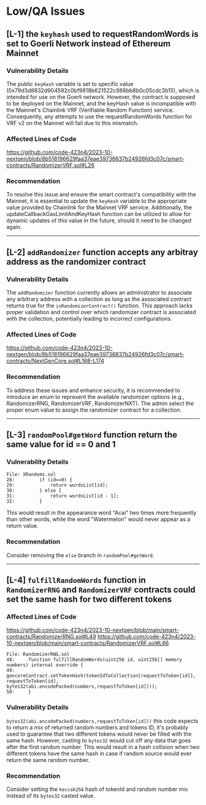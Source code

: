 # Low/QA Issues

## [L-1] the `keyhash` used to requestRandomWords is set to Goerli Network instead of Ethereum Mainnet

### Vulnerability Details
The public `keyHash` variable is set to specific value (0x79d3d8832d904592c0bf9818b621522c988bb8b0c05cdc3b15), which is intended for use on the Goerli network. However, the contract is supposed to be deployed on the Mainnet, and the keyHash value is incompatible with the Mainnet's Chainlink VRF (Verifiable Random Function) service. Consequently, any attempts to use the requestRandomWords function for VRF v2 on the Mainnet will fail due to this mismatch.

### Affected Lines of Code
https://github.com/code-423n4/2023-10-nextgen/blob/8b518196629faa37eae39736837b24926fd3c07c/smart-contracts/RandomizerVRF.sol#L26

### Recommendation
To resolve this issue and ensure the smart contract's compatibility with the Mainnet, it is essential to update the `keyHash` variable to the appropriate value provided by Chainlink for the Mainnet VRF service. Additionally, the updateCallbackGasLimitAndKeyHash function can be utilized to allow for dynamic updates of this value in the future, should it need to be changed again.

---
## [L-2] `addRandomizer` function accepts any arbitray address as the randomizer contract

### Vulnerability Details
The `addRandomizer` function currently allows an administrator to associate any arbitrary address with a collection as long as the associated contract returns true for the `isRandomizerContract()` function. This approach lacks proper validation and control over which randomizer contract is associated with the collection, potentially leading to incorrect configurations.

### Affected Lines of Code
https://github.com/code-423n4/2023-10-nextgen/blob/8b518196629faa37eae39736837b24926fd3c07c/smart-contracts/NextGenCore.sol#L168-L174

### Recommendation
To address these issues and enhance security, it is recommended to introduce an enum to represent the available randomizer options (e.g., RandomizerRNG, RandomizerVRF, RandomizerNXT). The admin select the proper enum value to assign the randomizer contract for a collection.

---

## [L-3] `randomPool#getWord` function return the same value for id == 0 and 1

### Vulnerability Details
```solidity
File: XRandoms.sol
28:         if (id==0) {
29:             return wordsList[id];
30:         } else {
31:             return wordsList[id - 1];
32:         }
```
This would result in the appearance word "Acai" two times more frequently than other words, while the word "Watermelon" would never appear as a return value.

### Recommendation

Consider removing the `else` branch in `randomPool#getWord`.

---

## [L-4] `fulfillRandomWords` function in `RandomizerRNG` and `RandomizerVRF` contracts could set the same hash for two different tokens

### Affected Lines of Code
https://github.com/code-423n4/2023-10-nextgen/blob/main/smart-contracts/RandomizerRNG.sol#L49
https://github.com/code-423n4/2023-10-nextgen/blob/main/smart-contracts/RandomizerVRF.sol#L66
```solidity
File: RandomizerRNG.sol
48:     function fulfillRandomWords(uint256 id, uint256[] memory numbers) internal override {
49:         gencoreContract.setTokenHash(tokenIdToCollection[requestToToken[id]], requestToToken[id], bytes32(abi.encodePacked(numbers,requestToToken[id])));
50:     }
```

### Vulnerability Details
`bytes32(abi.encodePacked(numbers,requestToToken[id]))` this code expects to return a mix of returned random numbers and tokens ID, it's probably used to guarantee that two different tokens would never be filled with the same hash. However, casting to `bytes32` would cut off any data that goes after the first random number. This would result in a hash collision when two different tokens have the same hash in case if random source would ever return the same random number. 

### Recommendation 

Consider setting the `keccak256` hash of tokenId and random number mix instead of its `bytes32` casted value.